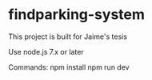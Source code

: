 # findparking-system
This project is built for Jaime's tesis

Use node.js 7.x or later

Commands:
npm install
npm run dev